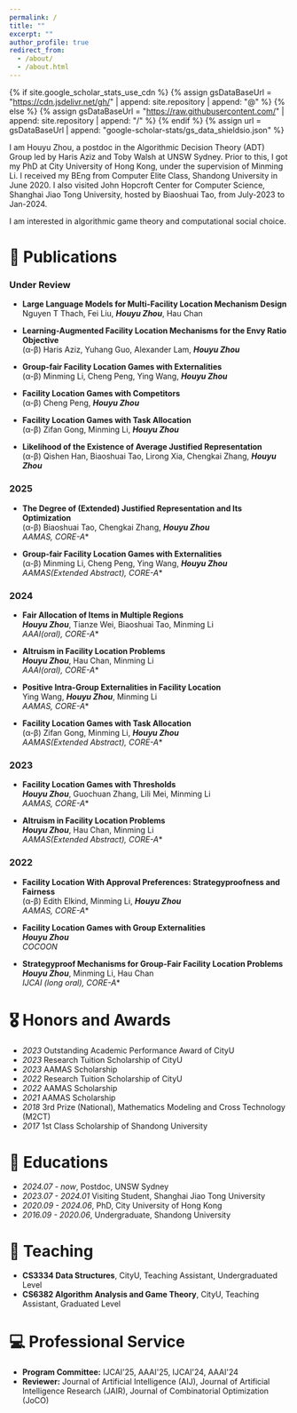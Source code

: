 ```yaml
---
permalink: /
title: ""
excerpt: ""
author_profile: true
redirect_from: 
  - /about/
  - /about.html
---
```


{% if site.google_scholar_stats_use_cdn %}
{% assign gsDataBaseUrl = "https://cdn.jsdelivr.net/gh/" | append: site.repository | append: "@" %}
{% else %}
{% assign gsDataBaseUrl = "https://raw.githubusercontent.com/" | append: site.repository | append: "/" %}
{% endif %}
{% assign url = gsDataBaseUrl | append: "google-scholar-stats/gs_data_shieldsio.json" %}

<span class='anchor' id='about-me'></span>

I am Houyu Zhou, a postdoc in the Algorithmic Decision Theory (ADT) Group led by Haris Aziz and Toby Walsh at UNSW Sydney. Prior to this, I got my PhD at City University of Hong Kong, under the supervision of Minming Li. I received my BEng from Computer Elite Class, Shandong University in June 2020. I also visited John Hopcroft Center for Computer Science, Shanghai Jiao Tong University, hosted by Biaoshuai Tao, from July-2023 to Jan-2024.

I am interested in algorithmic game theory and computational social choice.


<!-- # 🔥 News
- *2022.02*: &nbsp;🎉🎉 Lorem ipsum dolor sit amet, consectetur adipiscing elit. Vivamus ornare aliquet ipsum, ac tempus justo dapibus sit amet. 
- *2022.02*: &nbsp;🎉🎉 Lorem ipsum dolor sit amet, consectetur adipiscing elit. Vivamus ornare aliquet ipsum, ac tempus justo dapibus sit amet.  -->

# 📝 Publications 

### Under Review

- **Large Language Models for Multi-Facility Location Mechanism Design**  
  Nguyen T Thach, Fei Liu, ***Houyu Zhou***, Hau Chan

- **Learning-Augmented Facility Location Mechanisms for the Envy Ratio Objective**  
  (α-β) Haris Aziz, Yuhang Guo, Alexander Lam, ***Houyu Zhou***

- **Group-fair Facility Location Games with Externalities**  
  (α-β) Minming Li, Cheng Peng, Ying Wang, ***Houyu Zhou***

- **Facility Location Games with Competitors**  
  (α-β) Cheng Peng, ***Houyu Zhou***

- **Facility Location Games with Task Allocation**  
  (α-β) Zifan Gong, Minming Li, ***Houyu Zhou***

- **Likelihood of the Existence of Average Justified Representation**  
  (α-β) Qishen Han, Biaoshuai Tao, Lirong Xia, Chengkai Zhang, ***Houyu Zhou***

### 2025

- **The Degree of (Extended) Justified Representation and Its Optimization**  
  (α-β) Biaoshuai Tao, Chengkai Zhang, ***Houyu Zhou***  
  *AAMAS, CORE-A<sup>*</sup>*

- **Group-fair Facility Location Games with Externalities**  
  (α-β) Minming Li, Cheng Peng, Ying Wang, ***Houyu Zhou***  
  *AAMAS(Extended Abstract), CORE-A<sup>*</sup>*

### 2024

- **Fair Allocation of Items in Multiple Regions**  
  ***Houyu Zhou***, Tianze Wei, Biaoshuai Tao, Minming Li  
  *AAAI(oral), CORE-A<sup>*</sup>*  
  <!-- [🔗 Link](https://ojs.aaai.org/index.php/AAAI/article/view/28861) -->

- **Altruism in Facility Location Problems**  
  ***Houyu Zhou***, Hau Chan, Minming Li  
  *AAAI(oral), CORE-A<sup>*</sup>* 

- **Positive Intra-Group Externalities in Facility Location**  
  Ying Wang, ***Houyu Zhou***, Minming Li  
  *AAMAS, CORE-A<sup>*</sup>*

- **Facility Location Games with Task Allocation**  
  (α-β) Zifan Gong, Minming Li, ***Houyu Zhou***  
  *AAMAS(Extended Abstract), CORE-A<sup>*</sup>*  

### 2023

- **Facility Location Games with Thresholds**  
  ***Houyu Zhou***, Guochuan Zhang, Lili Mei, Minming Li  
  *AAMAS, CORE-A<sup>*</sup>*

- **Altruism in Facility Location Problems**  
  ***Houyu Zhou***, Hau Chan, Minming Li  
  *AAMAS(Extended Abstract), CORE-A<sup>*</sup>*

### 2022

- **Facility Location With Approval Preferences: Strategyproofness and Fairness**  
  (α-β) Edith Elkind, Minming Li, ***Houyu Zhou***  
  *AAMAS, CORE-A<sup>*</sup>*

- **Facility Location Games with Group Externalities**  
  ***Houyu Zhou***  
  *COCOON*

- **Strategyproof Mechanisms for Group-Fair Facility Location Problems**  
  ***Houyu Zhou***, Minming Li, Hau Chan  
  *IJCAI (long oral), CORE-A<sup>*</sup>*


<!-- <div class='paper-box'><div class='paper-box-image'><div><div class="badge">CVPR 2016</div><img src='images/500x300.png' alt="sym" width="100%"></div></div>
<div class='paper-box-text' markdown="1">

[Deep Residual Learning for Image Recognition](https://openaccess.thecvf.com/content_cvpr_2016/papers/He_Deep_Residual_Learning_CVPR_2016_paper.pdf)

**Kaiming He**, Xiangyu Zhang, Shaoqing Ren, Jian Sun

[**Project**](https://scholar.google.com/citations?view_op=view_citation&hl=zh-CN&user=DhtAFkwAAAAJ&citation_for_view=DhtAFkwAAAAJ:ALROH1vI_8AC) <strong><span class='show_paper_citations' data='DhtAFkwAAAAJ:ALROH1vI_8AC'></span></strong>
- Lorem ipsum dolor sit amet, consectetur adipiscing elit. Vivamus ornare aliquet ipsum, ac tempus justo dapibus sit amet. 
</div>
</div>

- [Lorem ipsum dolor sit amet, consectetur adipiscing elit. Vivamus ornare aliquet ipsum, ac tempus justo dapibus sit amet](https://github.com), A, B, C, **CVPR 2020** -->

# 🎖 Honors and Awards
- *2023* Outstanding Academic Performance Award of CityU
- *2023* Research Tuition Scholarship of CityU
- *2023* AAMAS Scholarship
- *2022* Research Tuition Scholarship of CityU
- *2022* AAMAS Scholarship
- *2021* AAMAS Scholarship
- *2018* 3rd Prize (National), Mathematics Modeling and Cross Technology (M2CT)
- *2017* 1st Class Scholarship of Shandong University

# 📖 Educations
- *2024.07 - now*, Postdoc, UNSW Sydney
- *2023.07 - 2024.01* Visiting Student, Shanghai Jiao Tong University
- *2020.09 - 2024.06*, PhD, City University of Hong Kong
- *2016.09 - 2020.06*, Undergraduate, Shandong University

# 💬 Teaching
- **CS3334 Data Structures**, CityU, Teaching Assistant, Undergraduated Level
- **CS6382 Algorithm Analysis and Game Theory**, CityU, Teaching Assistant, Graduated Level


# 💻 Professional Service
- **Program Committee:** IJCAI'25, AAAI'25, IJCAI'24, AAAI'24
- **Reviewer:** Journal of Artificial Intelligence (AIJ), Journal of Artificial Intelligence Research (JAIR), Journal of Combinatorial Optimization (JoCO)